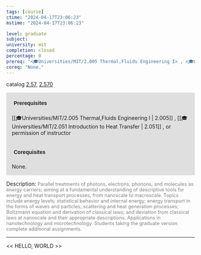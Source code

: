 ```yaml
---
tags: [course]
ctime: "2024-04-17T23:06:23"
mstime: "2024-04-17T23:06:23"

level: graduate
subject: 
university: mit
completion: closed
percentage: 0
prereq: "<🎓Universities/MIT/2.005 Thermal,Fluids Engineering I> , <🎓Universities/MIT/2.051 Introduction to Heat Transfer> , or permission of instructor"
coreq: "None."
---
```


catalog [2.57](http://student.mit.edu/catalog/m2b.html#2.57), [2.570](http://student.mit.edu/catalog/m2b.html#2.570)

<span style="display: block; padding: 15px; background-color: rgb(100, 100, 100, 0.2);"><font id="m_prereq1887_0" style="display: block; font-family: Arial, sans-serif; font-weight: bold; padding: 5px">Prerequisites</font><br><span id="prereq1887_0">[[🎓Universities/MIT/2.005 Thermal,Fluids Engineering I | 2.005]] , [[🎓Universities/MIT/2.051 Introduction to Heat Transfer | 2.051]] , or permission of instructor</span></span>
<span style="display: block; padding: 15px; background-color: rgb(100, 100, 100, 0.2);"><font id="m_coreq1887_0" style="display: block; font-family: Arial, sans-serif; font-weight: bold; padding: 5px">Corequisites</font><br><span id="coreq1887_0">None.</span></span>

<font style="">Description:</font>
<font style="color: grey; font-size: 0.8rem;">Parallel treatments of photons, electrons, phonons, and molecules as energy carriers; aiming at a fundamental understanding of descriptive tools for energy and heat transport processes, from nanoscale to macroscale. Topics include energy levels; statistical behavior and internal energy; energy transport in the forms of waves and particles; scattering and heat generation processes; Boltzmann equation and derivation of classical laws; and deviation from classical laws at nanoscale and their appropriate descriptions. Applications in nanotechnology and microtechnology. Students taking the graduate version complete additional assignments.</font>



---

<< HELLO, WORLD >>
